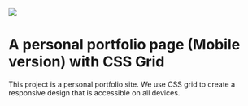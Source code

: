![](https://img.shields.io/badge/Microverse-blueviolet)

# A personal portfolio page (Mobile version) with CSS Grid

This project is a personal portfolio site. We use CSS grid to create a responsive design that is accessible on all devices.
